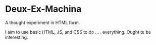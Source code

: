 # Deux-Ex-Machina
A thought experiment in HTML form.

I aim to use basic HTML, JS, and CSS to do . . . everything. Ought to be interesting.
